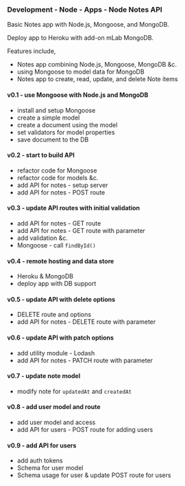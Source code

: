 ### Development - Node - Apps - Node Notes API

Basic Notes app with Node.js, Mongoose, and MongoDB.

Deploy app to Heroku with add-on mLab MongoDB.

Features include,

  * Notes app combining Node.js, Mongoose, MongoDB &c.
  * using Mongoose to model data for MongoDB
  * Notes app to create, read, update, and delete Note items

#### v0.1 - use Mongoose with Node.js and MongoDB
  * install and setup Mongoose
  * create a simple model
  * create a document using the model
  * set validators for model properties
  * save document to the DB

#### v0.2 - start to build API
  * refactor code for Mongoose
  * refactor code for models &c.
  * add API for notes - setup server
  * add API for notes - POST route

#### v0.3 - update API routes with initial validation
  * add API for notes - GET route
  * add API for notes - GET route with parameter
  * add validation &c.
  * Mongoose - call `findById()`

#### v0.4 - remote hosting and data store
  * Heroku & MongoDB
  * deploy app with DB support

#### v0.5 - update API with delete options
  * DELETE route and options
  * add API for notes - DELETE route with parameter

#### v0.6 - update API with patch options
  * add utility module - Lodash
  * add API for notes - PATCH route with parameter

#### v0.7 - update note model
  * modify note for `updatedAt` and `createdAt`

#### v0.8 - add user model and route
  * add user model and access
  * add API for users - POST route for adding users

#### v0.9 - add API for users
  * add auth tokens
  * Schema for user model
  * Schema usage for user & update POST route for users
